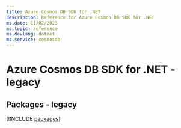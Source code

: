 ```yaml
---
title: Azure Cosmos DB SDK for .NET
description: Reference for Azure Cosmos DB SDK for .NET
ms.date: 11/02/2023
ms.topic: reference
ms.devlang: dotnet
ms.service: cosmosdb
---
```

# Azure Cosmos DB SDK for .NET - legacy
## Packages - legacy
[!INCLUDE [packages](cosmos-db-index.md)]
